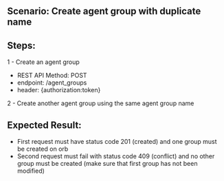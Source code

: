 ## Scenario: Create agent group with duplicate name 
## Steps:
1 - Create an agent group

- REST API Method: POST
- endpoint: /agent_groups
- header: {authorization:token}

2 - Create another agent group using the same agent group name

## Expected Result:
- First request must have status code 201 (created) and one group must be created on orb
- Second request must fail with status code 409 (conflict) and no other group must be created (make sure that first group has not been modified)
